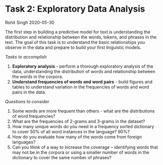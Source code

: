Task 2: Exploratory Data Analysis
================
Rohit Singh
2020-05-30

The first step in building a predictive model for text is understanding
the distribution and relationship between the words, tokens, and phrases
in the text. The goal of this task is to understand the basic
relationships you observe in the data and prepare to build your first
linguistic models.

*Tasks to accomplish*

1.  **Exploratory analysis** - perform a thorough exploratory analysis
    of the data, understanding the distribution of words and
    relationship between the words in the corpora.  
2.  **Understand frequencies of words and word pairs** - build figures
    and tables to understand variation in the frequencies of words and
    word pairs in the data.

*Questions to consider*

1.  Some words are more frequent than others - what are the
    distributions of word frequencies?
2.  What are the frequencies of 2-grams and 3-grams in the dataset?
3.  How many unique words do you need in a frequency sorted dictionary
    to cover 50% of all word instances in the language? 90%?
4.  How do you evaluate how many of the words come from foreign
    languages?
5.  Can you think of a way to increase the coverage – identifying words
    that may not be in the corpora or using a smaller number of words in
    the dictionary to cover the same number of phrases?
